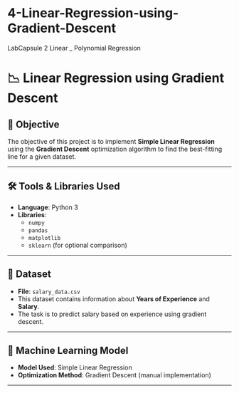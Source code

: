 # 4-Linear-Regression-using-Gradient-Descent
LabCapsule 2 Linear _ Polynomial Regression

# 📉 Linear Regression using Gradient Descent

## 🎯 Objective

The objective of this project is to implement **Simple Linear Regression** using the **Gradient Descent** optimization algorithm to find the best-fitting line for a given dataset.

---

## 🛠️ Tools & Libraries Used

- **Language**: Python 3
- **Libraries**:
  - `numpy`
  - `pandas`
  - `matplotlib`
  - `sklearn` (for optional comparison)

---

## 📂 Dataset

- **File**: `salary_data.csv`
- This dataset contains information about **Years of Experience** and **Salary**.
- The task is to predict salary based on experience using gradient descent.

---

## 🧠 Machine Learning Model

- **Model Used**: Simple Linear Regression
- **Optimization Method**: Gradient Descent (manual implementation)

---
